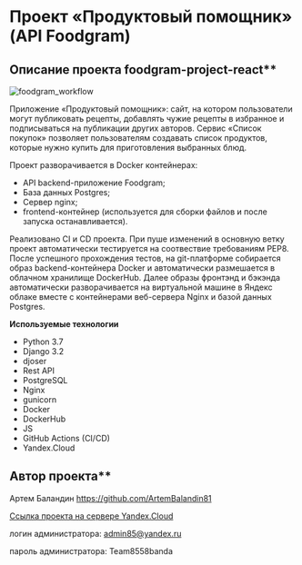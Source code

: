 # Проект «Продуктовый помощник» (API Foodgram)

## Описание проекта foodgram-project-react\*\*
![foodgram_workflow](https://github.com/ArtemBalandin81/foodgram-project-react/actions/workflows/foodgram_workflow.yml/badge.svg)

Приложение «Продуктовый помощник»: сайт, на котором пользователи могут публиковать рецепты, добавлять чужие рецепты в избранное и подписываться на публикации других авторов. Сервис «Список покупок» позволяет пользователям создавать список продуктов, которые нужно купить для приготовления выбранных блюд.

Проект разворачивается в Docker контейнерах: 
- API backend-приложение Foodgram; 
- База данных Postgres;
- Сервер nginx;
- frontend-контейнер (используется для сборки файлов и после запуска останавливается).

Реализовано CI и CD проекта. При пуше изменений в основную ветку проект автоматически тестируется на соотвествие требованиям PEP8. После успешного прохождения тестов, на git-платформе собирается образ backend-контейнера Docker и автоматически размешается в облачном хранилище DockerHub. Далее образы фронтэнд и бэкэнда автоматически разворачивается на виртуальной машине в Яндекс облаке вместе с контейнерами веб-сервера Nginx и базой данных Postgres.

**Используемые технологии**

- Python 3.7
- Django 3.2
- djoser
- Rest API
- PostgreSQL
- Nginx
- gunicorn
- Docker
- DockerHub
- JS
- GitHub Actions (CI/CD)
- Yandex.Cloud

## Автор проекта\*\*
Артем Баландин https://github.com/ArtemBalandin81

[Ссылка проекта на сервере Yandex.Cloud](http://158.160.21.112/)

логин администратора: admin85@yandex.ru

пароль администратора: Team8558banda

